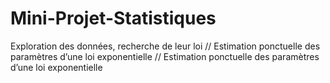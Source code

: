# Mini-Projet-Statistiques
Exploration des données, recherche de leur loi // Estimation ponctuelle des paramètres d’une loi exponentielle // Estimation ponctuelle des paramètres d’une loi exponentielle
